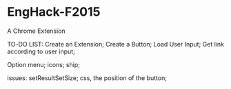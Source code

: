 # EngHack-F2015
A Chrome Extension

TO-DO LIST:
Create an Extension;
Create a Button;
Load User Input;
Get link according to user input;

Option menu;
icons;
ship;

issues:
setResultSetSize;
css, the position of the button;
